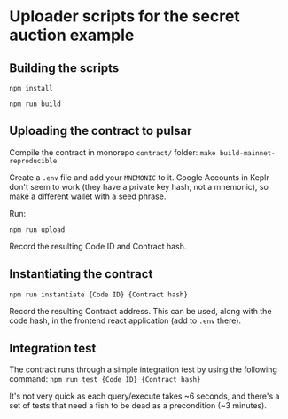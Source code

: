 # Uploader scripts for the secret auction example

## Building the scripts

`npm install`

`npm run build`

## Uploading the contract to pulsar

Compile the contract in monorepo `contract/` folder: `make build-mainnet-reproducible`

Create a `.env` file and add your `MNEMONIC` to it. Google Accounts in Keplr don't seem to work (they have a private key hash, not a mnemonic), so make a different wallet with a seed phrase.

Run:

`npm run upload`

Record the resulting Code ID and Contract hash.

## Instantiating the contract

`npm run instantiate {Code ID} {Contract hash}`

Record the resulting Contract address. This can be used, along with the code hash, in the frontend react application (add to `.env` there).

## Integration test
The contract runs through a simple integration test by using the following command:
`npm run test {Code ID} {Contract hash}`

It's not very quick as each query/execute takes ~6 seconds, and there's a set of tests that need a fish to be dead as a precondition (~3 minutes).